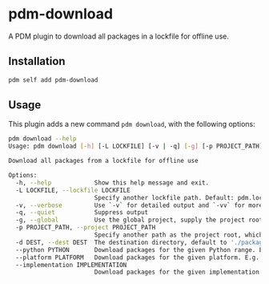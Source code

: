 # pdm-download

A PDM plugin to download all packages in a lockfile for offline use.


## Installation

```bash
pdm self add pdm-download
```

## Usage

This plugin adds a new command `pdm download`, with the following options:

```bash
pdm download --help
Usage: pdm download [-h] [-L LOCKFILE] [-v | -q] [-g] [-p PROJECT_PATH] [-d DEST]

Download all packages from a lockfile for offline use

Options:
  -h, --help            Show this help message and exit.
  -L LOCKFILE, --lockfile LOCKFILE
                        Specify another lockfile path. Default: pdm.lock. [env var: PDM_LOCKFILE]
  -v, --verbose         Use `-v` for detailed output and `-vv` for more detailed
  -q, --quiet           Suppress output
  -g, --global          Use the global project, supply the project root with `-p` option
  -p PROJECT_PATH, --project PROJECT_PATH
                        Specify another path as the project root, which changes the base of pyproject.toml and __pypackages__ [env var: PDM_PROJECT]
  -d DEST, --dest DEST  The destination directory, default to './packages'
  --python PYTHON       Download packages for the given Python range. E.g. '>=3.9'
  --platform PLATFORM   Download packages for the given platform. E.g. 'linux'
  --implementation IMPLEMENTATION
                        Download packages for the given implementation. E.g. 'cpython', 'pypy'
```
